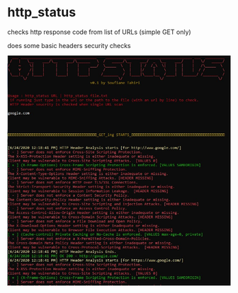 # http_status
checks http response code from list of URLs (simple GET only)

does some basic headers security checks


![alt screenshot](https://raw.githubusercontent.com/soufianetahiri/http_status/master/Annotation%202020-06-24%20122053.jpg)
